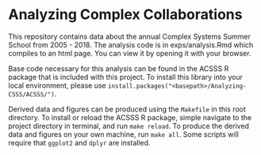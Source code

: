 # Analyzing Complex Collaborations
This repository contains data about the annual Complex Systems Summer School from 2005 - 2018. The analysis code is in exps/analysis.Rmd which compiles to an html page. You can view it by opening it with your browser.

Base code necessary for this analysis can be found in the ACSSS R package that is included with this project. To install this library into your local environment, please use `install.packages("<basepath>/Analyzing-CSSS/ACSSS/")`.

Derived data and figures can be produced using the `Makefile` in this root directory. To install or reload the ACSSS R package, simple navigate to the project directory in terminal, and run `make reload`. To produce the derived data and figures on your own machine, run `make all`. Some scripts will require that `ggplot2` and `dplyr` are installed. 

